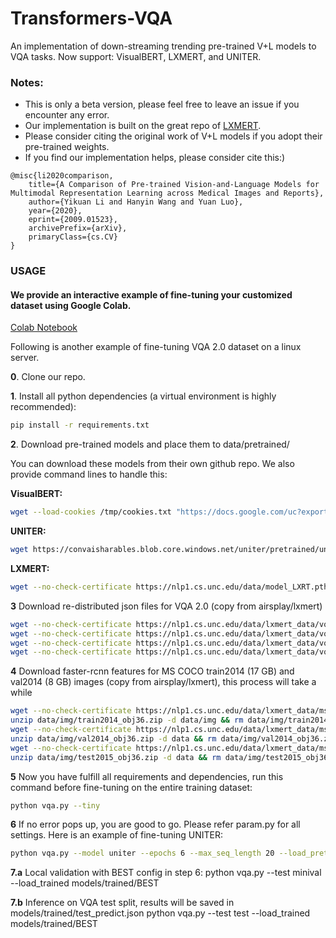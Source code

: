 # Transformers-VQA
An implementation of down-streaming trending pre-trained V+L models to VQA tasks. 
Now support: VisualBERT, LXMERT, and UNITER.

### Notes:

- This is only a beta version, please feel free to leave an issue if you encounter any error.
- Our implementation is built on the great repo of [LXMERT](https://github.com/airsplay/lxmert).
- Please consider citing the original work of V+L models if you adopt their pre-trained weights.
- If you find our implementation helps, please consider cite this:)
```
@misc{li2020comparison,
    title={A Comparison of Pre-trained Vision-and-Language Models for Multimodal Representation Learning across Medical Images and Reports},
    author={Yikuan Li and Hanyin Wang and Yuan Luo},
    year={2020},
    eprint={2009.01523},
    archivePrefix={arXiv},
    primaryClass={cs.CV}
}
```


### USAGE

#### We provide an interactive example of fine-tuning your customized dataset using Google Colab.

[Colab Notebook](https://github.com/YIKUAN8/Transformers-VQA/blob/master/openI_VQA.ipynb)


Following is another example of fine-tuning VQA 2.0 dataset on a linux server.

**0**. Clone our repo.

**1**. Install all python dependencies (a virtual environment is highly recommended):
```sh
pip install -r requirements.txt
```

**2**. Download pre-trained models and place them to data/pretrained/

You can download these models from their own github repo. We also provide command lines to handle this:

  **VisualBERT:**
```sh
wget --load-cookies /tmp/cookies.txt "https://docs.google.com/uc?export=download&confirm=$(wget --quiet --save-cookies /tmp/cookies.txt --keep-session-cookies --no-check-certificate 'https://docs.google.com/uc?export=download&id=1kuPr187zWxSJbtCbVW87XzInXltM-i9Y' -O- | sed -rn 's/.*confirm=([0-9A-Za-z_]+).*/\1\n/p')&id=1kuPr187zWxSJbtCbVW87XzInXltM-i9Y" -O models/pretrained/visualbert.th && rm -rf /tmp/cookies.txt

```
  **UNITER:**
```sh
wget https://convaisharables.blob.core.windows.net/uniter/pretrained/uniter-base.pt -P models/pretrained/
```
  **LXMERT:**
```sh
wget --no-check-certificate https://nlp1.cs.unc.edu/data/model_LXRT.pth -P models/pretrained/
```

**3** Download re-distributed json files for VQA 2.0 (copy from airsplay/lxmert)
```sh
wget --no-check-certificate https://nlp1.cs.unc.edu/data/lxmert_data/vqa/train.json -P data/
wget --no-check-certificate https://nlp1.cs.unc.edu/data/lxmert_data/vqa/nominival.json -P  data/
wget --no-check-certificate https://nlp1.cs.unc.edu/data/lxmert_data/vqa/minival.json -P data/
wget --no-check-certificate https://nlp1.cs.unc.edu/data/lxmert_data/vqa/test.json -P data/
```
**4** Download faster-rcnn features for MS COCO train2014 (17 GB) and val2014 (8 GB) images (copy from airsplay/lxmert), this process will take a while
```sh
wget --no-check-certificate https://nlp1.cs.unc.edu/data/lxmert_data/mscoco_imgfeat/train2014_obj36.zip -P data/img
unzip data/img/train2014_obj36.zip -d data/img && rm data/img/train2014_obj36.zip
wget --no-check-certificate https://nlp1.cs.unc.edu/data/lxmert_data/mscoco_imgfeat/val2014_obj36.zip -P data/img
unzip data/img/val2014_obj36.zip -d data && rm data/img/val2014_obj36.zip
wget --no-check-certificate https://nlp1.cs.unc.edu/data/lxmert_data/mscoco_imgfeat/test2015_obj36.zip -P data/img
unzip data/img/test2015_obj36.zip -d data && rm data/img/test2015_obj36.zip
```
**5** Now you have fulfill all requirements and dependencies, run this command before fine-tuning on the entire training dataset:
```sh
python vqa.py --tiny
```
**6** If no error pops up, you are good to go. Please refer param.py for all settings. Here is an example of fine-tuning UNITER:
```sh
python vqa.py --model uniter --epochs 6 --max_seq_length 20 --load_pretrained models/pretrained/uniter-base.pt --output models/trained/
```
**7.a** Local validation with BEST config in step 6:
python vqa.py --test minival --load_trained models/trained/BEST

**7.b** Inference on VQA test split, results will be saved in models/trained/test_predict.json
python vqa.py --test test --load_trained models/trained/BEST

